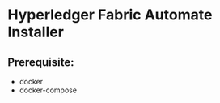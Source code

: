 # Hyperledger Fabric Automate Installer

## Prerequisite:
* docker
* docker-compose

<Readme in progress> 
